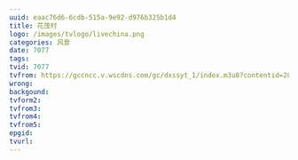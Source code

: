 ```yaml
---
uuid: eaac76d6-6cdb-515a-9e92-d976b325b1d4
title: 花茂村
logo: /images/tvlogo/livechina.png
categories: 风景
date: 7077
tags:
tvid: 7077
tvfrom: https://gccncc.v.wscdns.com/gc/dxssyt_1/index.m3u8?contentid=2820180516001
wrong:
backgound:
tvform2:
tvfrom3:
tvfrom4:
tvfrom5:
epgid:
tvurl:
---
```


